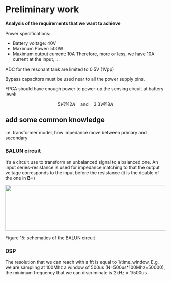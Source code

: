# Preliminary work

**Analysis of the requirements that we want to achieve**

Power specifications:
 - Battery voltage: 40V
 - Maximum Power: 500W
 - Maximum output current: 10A
Therefore, more or less, we have 10A current at the input, ...


ADC for the resonant tank are limited to 0.5V (1Vpp)

Bypass capacitors must be used near to all the power supply pins.

FPGA should have enough power to power-up the sensing circuit at battery level: 

$$ 5V @ 12A     \quad\mbox{and}\quad     3.3V @ 8A $$


## add some common knowledge
i.e. transformer model, how impedance move between primary and secondary



### BALUN circuit

It’s a circuit use to transform an unbalanced signal to a balanced one.
An input series-resistance is used for impedance matching to that the
output voltage corresponds to the input before the resistance (it is the
double of the one in **B+**)

<img src="attachment:media/image5.png" style="width:6.26806in;height:1.48542in" />

Figure 15: schematics of the BALUN circuit

### DSP 

The resolution that we can reach with a fft is equal to 1/time_window.
E.g. we are sampling at 100Mhz a window of 500us
(N=500us\*100Mhz=50000), the minimum frequency that we can discriminate
is 2kHz = 1/500us

